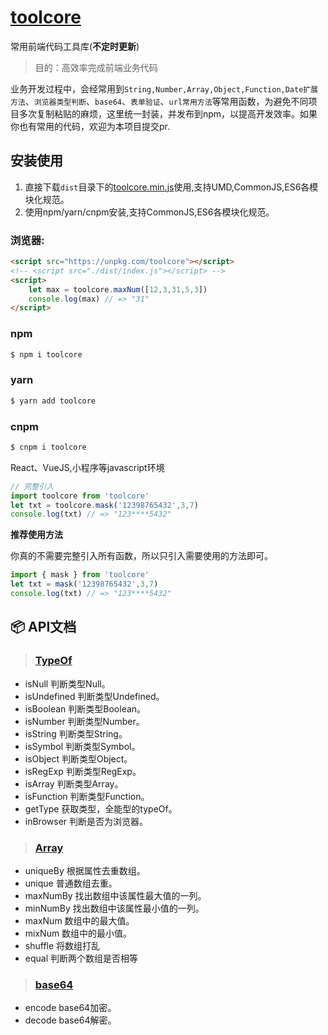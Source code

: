 # [toolcore](https://github.com/lijiliang/toolcore)

常用前端代码工具库(**不定时更新**)

> 目的：高效率完成前端业务代码

业务开发过程中，会经常用到`String,Number,Array,Object,Function,Date扩展方法`、`浏览器类型判断`、`base64`、`表单验证`、`url常用方法`等常用函数，为避免不同项目多次复制粘贴的麻烦，这里统一封装，并发布到npm，以提高开发效率。如果你也有常用的代码，欢迎为本项目提交pr.

## 安装使用

1. 直接下载`dist`目录下的[toolcore.min.js](https://github.com/lijiliang/toolcore/blob/master/dist/toolcore.min.js)使用,支持UMD,CommonJS,ES6各模块化规范。
2. 使用npm/yarn/cnpm安装,支持CommonJS,ES6各模块化规范。

### 浏览器:
``` html
<script src="https://unpkg.com/toolcore"></script>
<!-- <script src="./dist/index.js"></script> -->
<script>
	let max = toolcore.maxNum([12,3,31,5,3]) 
	console.log(max) // => "31"
</script>
```

### npm
``` bash
$ npm i toolcore
```
### yarn
``` bash
$ yarn add toolcore
```
### cnpm
``` bash
$ cnpm i toolcore
```

React、VueJS,小程序等javascript环境

``` javascript
// 完整引入
import toolcore from 'toolcore'
let txt = toolcore.mask('12398765432',3,7) 
console.log(txt) // => "123****5432"
```

**推荐使用方法**

你真的不需要完整引入所有函数，所以只引入需要使用的方法即可。
``` javascript
import { mask } from 'toolcore'
let txt = mask('12398765432',3,7) 
console.log(txt) // => "123****5432"
```

## :package:  API文档

> ###  [TypeOf](https://github.com/lijiliang/toolcore/blob/master/src/types.js)

- isNull 判断类型Null。
- isUndefined 判断类型Undefined。
- isBoolean 判断类型Boolean。
- isNumber 判断类型Number。
- isString 判断类型String。
- isSymbol 判断类型Symbol。
- isObject 判断类型Object。
- isRegExp 判断类型RegExp。
- isArray 判断类型Array。
- isFunction 判断类型Function。
- getType 获取类型，全能型的typeOf。
- inBrowser 判断是否为浏览器。

> ###  [Array](https://github.com/lijiliang/toolcore/blob/master/src/array.js)

- uniqueBy 根据属性去重数组。
- unique 普通数组去重。
- maxNumBy 找出数组中该属性最大值的一列。
- minNumBy 找出数组中该属性最小值的一列。
- maxNum 数组中的最大值。
- mixNum 数组中的最小值。
- shuffle 将数组打乱
- equal 判断两个数组是否相等

> ###  [base64](https://github.com/lijiliang/toolcore/blob/master/src/base64.js)

- encode base64加密。
- decode base64解密。